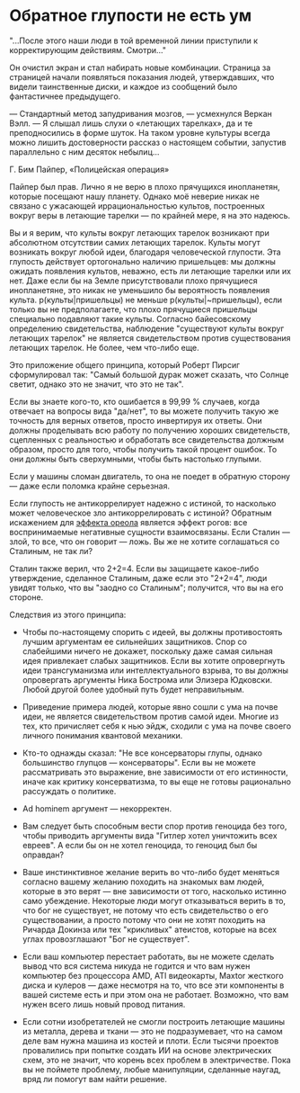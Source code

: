 # Обратное глупости не есть ум
"...После этого наши люди в той временной линии приступили к корректирующим действиям. Смотри…"

Он очистил экран и стал набирать новые комбинации. Страница за страницей начали появляться показания людей, утверждавших, что видели таинственные диски, и каждое из сообщений было фантастичнее предыдущего.

— Стандартный метод запудривания мозгов, — усмехнулся Веркан Вэлл. — Я слышал лишь слухи о «летающих тарелках», да и те преподносились в форме шуток. На таком уровне культуры всегда можно лишить достоверности рассказ о настоящем событии, запустив параллельно с ним десяток небылиц…

Г. Бим Пайпер, «Полицейская операция»

Пайпер был прав. Лично я не верю в плохо прячущихся инопланетян, которые посещают нашу планету. Однако моё неверие никак не связано с ужасающей иррациональностью культов, построенных вокруг веры в летающие тарелки — по крайней мере, я на это надеюсь.

Вы и я верим, что культы вокруг летающих тарелок возникают при абсолютном отсутствии самих летающих тарелок. Культы могут возникать вокруг любой идеи, благодаря человеческой глупости. Эта глупость действует ортогонально наличию пришельцев: мы должны ожидать появления культов, неважно, есть ли летающие тарелки или их нет. Даже если бы на Земле присутствовали плохо прячущиеся инопланетяне, это никак не уменьшило бы вероятность появления культа. p(культы|пришельцы) не меньше p(культы|~пришельцы), если только вы не предполагаете, что плохо прячущиеся пришельцы специально подавляют такие культы. Согласно байесовскому определению свидетельства, наблюдение "существуют культы вокруг летающих тарелок" не является свидетельством против существования летающих тарелок. Не более, чем что-либо еще.

Это приложение общего принципа, который Роберт Пирсиг сформулировал так: "Самый большой дурак может сказать, что Солнце светит, однако это не значит, что это не так".

Если вы знаете кого-то, кто ошибается в 99,99 % случаев, когда отвечает на вопросы вида "да/нет", то вы можете получить такую же точность для верных ответов, просто инвертируя их ответы. Они должны проделывать всю работу по получению хороших свидетельств, сцепленных с реальностью и обработать все свидетельства должным образом, просто для того, чтобы получить такой процент ошибок. То они должны быть сверхумными, чтобы быть настолько глупыми.

Если у машины сломан двигатель, то она не поедет в обратную сторону — даже если поломка крайне серьезная.

Если глупость не антикоррелирует надежно с истиной, то насколько может человеческое зло антикоррелировать с истиной? Обратным искажением для [эффекта ореола](http://lesswrong.ru/w/Эффект_ореола "Влияние отношения к объекту на суждения о его свойтвах") является эффект рогов: все воспринимаемые негативные сущности взаимосвязаны. Если Сталин — злой, то все, что он говорит — ложь. Вы же не хотите соглашаться со Сталиным, не так ли?

Сталин также верил, что 2+2=4. Если вы защищаете какое-либо утверждение, сделанное Сталиным, даже если это "2+2=4", люди увидят только, что вы "заодно со Сталиным"; получится, что вы на его стороне.

Следствия из этого принципа:

* Чтобы по-настоящему спорить с идеей, вы должны противостоять лучшим аргументам ее сильнейших защитников. Спор со слабейшими ничего не докажет, поскольку даже самая сильная идея привлекает слабых защитников. Если вы хотите опровергнуть идеи трансгуманизма или интеллектуального взрыва, то вы должны опровергать аргументы Ника Бострома или Элизера Юдковски. Любой другой более удобный путь будет неправильным.

* Приведение примера людей, которые явно сошли с ума на почве идеи, не является свидетельством против самой идеи. Многие из тех, кто причисляет себя к нью эйдж, сходили с ума на почве своего личного понимания квантовой механики.

* Кто-то однажды сказал: "Не все консерваторы глупы, однако большинство глупцов — консерваторы". Если вы не можете рассматривать это выражение, вне зависимости от его истинности, иначе как критику консерватизма, то вы еще не готовы рационально рассуждать о политике.

* Ad hominem аргумент — некорректен.

* Вам следует быть способным вести спор против геноцида без того, чтобы приводить аргументы вида "Гитлер хотел уничтожить всех евреев". А если бы он не хотел геноцида, то геноцид был бы оправдан?

* Ваше инстинктивное желание верить во что-либо будет меняться согласно вашему желанию походить на знакомых вам людей, которые в это верят — вне зависимости от того, насколько истинно само убеждение. Некоторые люди могут отказываться верить в то, что бог не существует, не потому что есть свидетельство о его существовании, а просто потому что они не хотят походить на Ричарда Докинза или тех "крикливых" атеистов, которые на всех углах провозглашают "Бог не существует".

* Если ваш компьютер перестает работать, вы не можете сделать вывод что вся система никуда не годится и что вам нужен компьютер без процессора АМD, ATI видеокарты, Maxtor жесткого диска и кулеров — даже несмотря на то, что все эти компоненты в вашей системе есть и при этом она не работает. Возможно, что вам нужен всего лишь новый провод питания.

* Если сотни изобретателей не смогли построить летающие машины из металла, дерева и ткани — это не подразумевает, что на самом деле вам нужна машина из костей и плоти. Если тысячи проектов провалились при попытке создать ИИ на основе электрических схем, это не значит, что корень всех проблем в электричестве. Пока вы не поймете проблему, любые манипуляции, сделанные наугад, вряд ли помогут вам найти решение.
